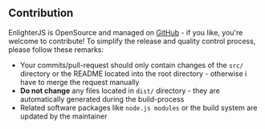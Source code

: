 
Contribution
------------

EnlighterJS is OpenSource and managed on [GitHub](https://github.com/AndiDittrich/EnlighterJS) - if you like, you're welcome to contribute!
To simplify the release and quality control process, please follow these remarks:

* Your commits/pull-request should only contain changes of the `src/` directory or the README located into the root directory - otherwise i have to merge the request manually
* **Do not change** any files located in `dist/` directory - they are automatically generated during the build-process
* Related software packages like `node.js modules` or the build system are updated by the maintainer
